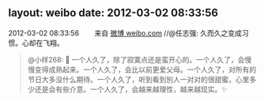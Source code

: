 layout: weibo
date: 2012-03-02 08:33:56
---
<meta name="referrer" content="no-referrer" />

2012-03-02 08:33:56  &nbsp;&nbsp;&nbsp;&nbsp;&nbsp;&nbsp; 来自 <a href="http://weibo.com/" rel="nofollow">微博 weibo.com</a>
//@任志强: 久而久之变成习惯。心却在飞翔。
>  @小样268: 📝 一个人久了，除了寂寞点还是蛮开心的。一个人久了，会慢慢变得成熟起来。一个人久了，会比以前更爱父母。一个人久了，对所有的节日大多没什么期待。一个人久了，听到看到別人一对对的很甜蜜，心里多少还是会有些介意。一个人久了，会越来越理性，越来越现实。✨ ​​​

